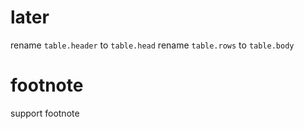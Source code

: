 # later

rename `table.header` to `table.head`
rename `table.rows` to `table.body`

# footnote

support footnote
